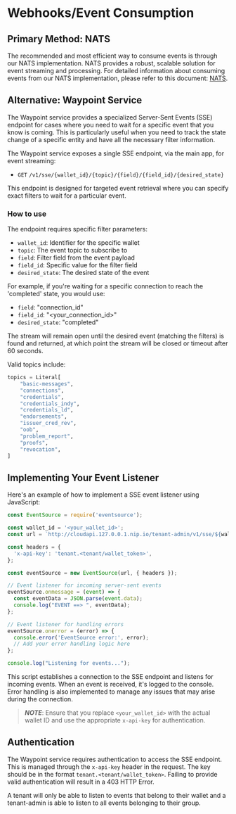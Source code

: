 # Webhooks/Event Consumption

## Primary Method: NATS

The recommended and most efficient way to consume events is through our NATS implementation. NATS provides a robust,
scalable solution for event streaming and processing. For detailed information about consuming events from our NATS implementation,
please refer to this document: [NATS](./NATS.md).

## Alternative: Waypoint Service

The Waypoint service provides a specialized Server-Sent Events (SSE) endpoint for cases where you need to wait for a specific
event that you know is coming. This is particularly useful when you need to track the state change of a specific entity
and have all the necessary filter information.

The Waypoint service exposes a single SSE endpoint, via the main app, for event streaming:

- `GET` `/v1/sse/{wallet_id}/{topic}/{field}/{field_id}/{desired_state}`

This endpoint is designed for targeted event retrieval where you can specify exact filters to wait for a particular event.

### How to use

The endpoint requires specific filter parameters:

- `wallet_id`: Identifier for the specific wallet
- `topic`: The event topic to subscribe to
- `field`: Filter field from the event payload
- `field_id`: Specific value for the filter field
- `desired_state`: The desired state of the event

For example, if you're waiting for a specific connection to reach the 'completed' state, you would use:

- `field`: "connection_id"
- `field_id`: "<your_connection_id>"
- `desired_state`: "completed"

The stream will remain open until the desired event (matching the filters) is found and returned, at which point the stream
will be closed or timeout after 60 seconds.

Valid topics include:

```python
topics = Literal[
    "basic-messages",
    "connections",
    "credentials",
    "credentials_indy",
    "credentials_ld",
    "endorsements",
    "issuer_cred_rev",
    "oob",
    "problem_report",
    "proofs",
    "revocation",
]
```

## Implementing Your Event Listener

Here's an example of how to implement a SSE event listener using JavaScript:

```javascript
const EventSource = require('eventsource');

const wallet_id = '<your_wallet_id>';
const url = `http://cloudapi.127.0.0.1.nip.io/tenant-admin/v1/sse/${wallet_id}/proofs/connections/<some_id>/done`;

const headers = {
  'x-api-key': 'tenant.<tenant/wallet_token>',
};

const eventSource = new EventSource(url, { headers });

// Event listener for incoming server-sent events
eventSource.onmessage = (event) => {
  const eventData = JSON.parse(event.data);
  console.log("EVENT ==> ", eventData);
};

// Event listener for handling errors
eventSource.onerror = (error) => {
  console.error('EventSource error:', error);
  // Add your error handling logic here
};

console.log("Listening for events...");
```

This script establishes a connection to the SSE endpoint and listens for incoming events. When an event is received,
it's logged to the console. Error handling is also implemented to manage any issues that may arise during the connection.

>**_NOTE_**: Ensure that you replace `<your_wallet_id>` with the actual wallet ID and use the appropriate `x-api-key`
for authentication.

## Authentication

The Waypoint service requires authentication to access the SSE endpoint. This is managed through the `x-api-key` header
in the request. The key should be in the format `tenant.<tenant/wallet_token>`. Failing to provide valid authentication
will result in a 403 HTTP Error.

A tenant will only be able to listen to events that belong to their wallet and a tenant-admin is able to listen to all events
belonging to their group.
